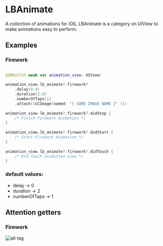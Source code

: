 # LBAnimate
A collection of animations for iOS, LBAnimate is a category on UIView to make animations easy to perform.

## Examples ##

### Firework

```swift

@IBOutlet weak var animation_view: UIView!
    
animation_view.lb_animate?.firework?
    .delay(0.0)
    .duration(2.0)
    .numberOfTaps(1)
    .attach([UIImage(named: "{ SOME IMAGE NAME }" )])
        
animation_view.lb_animate?.firework?.didStop {
    /* Finish Firework Animation */
}
        
animation_view.lb_animate?.firework?.didStart {
    /* Start Firework Animation */
}
        
animation_view.lb_animate?.firework?.didTouch {
    /* Did Touch animation view */
}

```
### default values:
- delay -> 0
- duration -> 2
- numberOfTaps -> 1

## Attention getters

### Firework
![alt tag](https://raw.github.com/lioz12131415/LBAnimate/main/Gifs/firework.gif)
